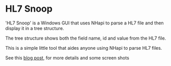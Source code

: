 # HL7 Snoop

'HL7 Snoop' is a Windows GUI that uses NHapi to parse a HL7 file and then display it in a tree structure.

The tree structure shows both the field name, id and value from the HL7 file.

This is a simple little tool that aides anyone using NHapi to parse HL7 files.

See this [blog post](http://ontheperiphery.veraida.com/content/hl7-snoop), for more details and some screen shots